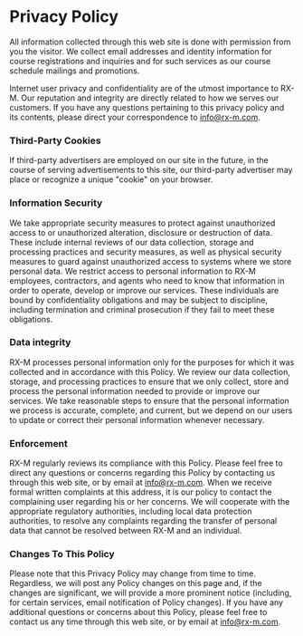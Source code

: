 # Privacy Policy

All information collected through this web site is done with permission from you the visitor. We collect email addresses and identity information for course registrations and inquiries and for such services as our course schedule mailings and promotions.

Internet user privacy and confidentiality are of the utmost importance to RX-M. Our reputation and integrity are directly related to how we serves our customers. If you have any questions pertaining to this privacy policy and its contents, please direct your correspondence to [info@rx-m.com](mailto:info@rx-m.com).


### Third-Party Cookies

If third-party advertisers are employed on our site in the future, in the course of serving advertisements to this site, our third-party advertiser may place or recognize a unique "cookie" on your browser.


### Information Security

We take appropriate security measures to protect against unauthorized access to or unauthorized alteration, disclosure or destruction of data. These include internal reviews of our data collection, storage and processing practices and security measures, as well as physical security measures to guard against unauthorized access to systems where we store personal data. We restrict access to personal information to RX-M employees, contractors, and agents who need to know that information in order to operate, develop or improve our services. These individuals are bound by confidentiality obligations and may be subject to discipline, including termination and criminal prosecution if they fail to meet these obligations.


### Data integrity

RX-M processes personal information only for the purposes for which it was collected and in accordance with this Policy. We review our data collection, storage, and processing practices to ensure that we only collect, store and process the personal information needed to provide or improve our services. We take reasonable steps to ensure that the personal information we process is accurate, complete, and current, but we depend on our users to update or correct their personal information whenever necessary.


### Enforcement

RX-M regularly reviews its compliance with this Policy. Please feel free to direct any questions or concerns regarding this Policy by contacting us through this web site, or by email at [info@rx-m.com](mailto:info@rx-m.com). When we receive formal written complaints at this address, it is our policy to contact the complaining user regarding his or her concerns. We will cooperate with the appropriate regulatory authorities, including local data protection authorities, to resolve any complaints regarding the transfer of personal data that cannot be resolved between RX-M and an individual.


### Changes To This Policy

Please note that this Privacy Policy may change from time to time. Regardless, we will post any Policy changes on this page and, if the changes are significant, we will provide a more prominent notice (including, for certain services, email notification of Policy changes). If you have any additional questions or concerns about this Policy, please feel free to contact us any time through this web site, or by email at [info@rx-m.com](mailto:info@rx-m.com).
